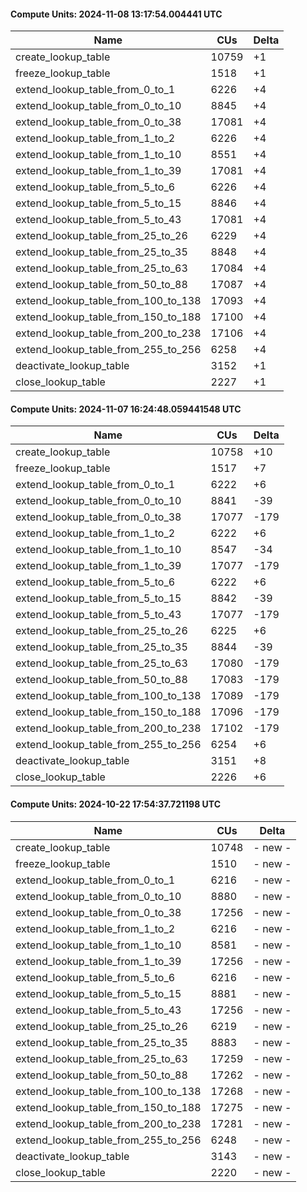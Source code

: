 #### Compute Units: 2024-11-08 13:17:54.004441 UTC

| Name | CUs | Delta |
|------|------|-------|
| create_lookup_table | 10759 | +1 |
| freeze_lookup_table | 1518 | +1 |
| extend_lookup_table_from_0_to_1 | 6226 | +4 |
| extend_lookup_table_from_0_to_10 | 8845 | +4 |
| extend_lookup_table_from_0_to_38 | 17081 | +4 |
| extend_lookup_table_from_1_to_2 | 6226 | +4 |
| extend_lookup_table_from_1_to_10 | 8551 | +4 |
| extend_lookup_table_from_1_to_39 | 17081 | +4 |
| extend_lookup_table_from_5_to_6 | 6226 | +4 |
| extend_lookup_table_from_5_to_15 | 8846 | +4 |
| extend_lookup_table_from_5_to_43 | 17081 | +4 |
| extend_lookup_table_from_25_to_26 | 6229 | +4 |
| extend_lookup_table_from_25_to_35 | 8848 | +4 |
| extend_lookup_table_from_25_to_63 | 17084 | +4 |
| extend_lookup_table_from_50_to_88 | 17087 | +4 |
| extend_lookup_table_from_100_to_138 | 17093 | +4 |
| extend_lookup_table_from_150_to_188 | 17100 | +4 |
| extend_lookup_table_from_200_to_238 | 17106 | +4 |
| extend_lookup_table_from_255_to_256 | 6258 | +4 |
| deactivate_lookup_table | 3152 | +1 |
| close_lookup_table | 2227 | +1 |

#### Compute Units: 2024-11-07 16:24:48.059441548 UTC

| Name | CUs | Delta |
|------|------|-------|
| create_lookup_table | 10758 | +10 |
| freeze_lookup_table | 1517 | +7 |
| extend_lookup_table_from_0_to_1 | 6222 | +6 |
| extend_lookup_table_from_0_to_10 | 8841 | -39 |
| extend_lookup_table_from_0_to_38 | 17077 | -179 |
| extend_lookup_table_from_1_to_2 | 6222 | +6 |
| extend_lookup_table_from_1_to_10 | 8547 | -34 |
| extend_lookup_table_from_1_to_39 | 17077 | -179 |
| extend_lookup_table_from_5_to_6 | 6222 | +6 |
| extend_lookup_table_from_5_to_15 | 8842 | -39 |
| extend_lookup_table_from_5_to_43 | 17077 | -179 |
| extend_lookup_table_from_25_to_26 | 6225 | +6 |
| extend_lookup_table_from_25_to_35 | 8844 | -39 |
| extend_lookup_table_from_25_to_63 | 17080 | -179 |
| extend_lookup_table_from_50_to_88 | 17083 | -179 |
| extend_lookup_table_from_100_to_138 | 17089 | -179 |
| extend_lookup_table_from_150_to_188 | 17096 | -179 |
| extend_lookup_table_from_200_to_238 | 17102 | -179 |
| extend_lookup_table_from_255_to_256 | 6254 | +6 |
| deactivate_lookup_table | 3151 | +8 |
| close_lookup_table | 2226 | +6 |

#### Compute Units: 2024-10-22 17:54:37.721198 UTC

| Name | CUs | Delta |
|------|------|-------|
| create_lookup_table | 10748 | - new - |
| freeze_lookup_table | 1510 | - new - |
| extend_lookup_table_from_0_to_1 | 6216 | - new - |
| extend_lookup_table_from_0_to_10 | 8880 | - new - |
| extend_lookup_table_from_0_to_38 | 17256 | - new - |
| extend_lookup_table_from_1_to_2 | 6216 | - new - |
| extend_lookup_table_from_1_to_10 | 8581 | - new - |
| extend_lookup_table_from_1_to_39 | 17256 | - new - |
| extend_lookup_table_from_5_to_6 | 6216 | - new - |
| extend_lookup_table_from_5_to_15 | 8881 | - new - |
| extend_lookup_table_from_5_to_43 | 17256 | - new - |
| extend_lookup_table_from_25_to_26 | 6219 | - new - |
| extend_lookup_table_from_25_to_35 | 8883 | - new - |
| extend_lookup_table_from_25_to_63 | 17259 | - new - |
| extend_lookup_table_from_50_to_88 | 17262 | - new - |
| extend_lookup_table_from_100_to_138 | 17268 | - new - |
| extend_lookup_table_from_150_to_188 | 17275 | - new - |
| extend_lookup_table_from_200_to_238 | 17281 | - new - |
| extend_lookup_table_from_255_to_256 | 6248 | - new - |
| deactivate_lookup_table | 3143 | - new - |
| close_lookup_table | 2220 | - new - |

